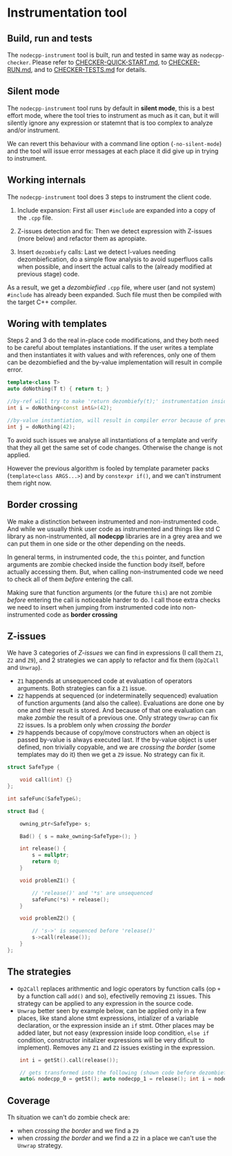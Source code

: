 
Instrumentation tool
============================


Build, run and tests
--------------------
The `nodecpp-instrument` tool is built, run and tested in same way as `nodecpp-checker`. Please refer to [CHECKER-QUICK-START.md](CHECKER-QUICK-START.md), to [CHECKER-RUN.md](CHECKER-RUN.md), and to [CHECKER-TESTS.md](CHECKER-TESTS.md) for details.


Silent mode
-----------
The `nodecpp-instrument` tool runs by default in __silent mode__, this is a best effort mode, where the tool tries to instrument as much as it can, but it will silently ignore any expression or statemnt that is too complex to analyze and/or instrument.

We can revert this behaviour with a command line option (`-no-silent-mode`) and the tool will issue error messages at each place it did give up in trying to instrument. 



Working internals
-----------------


The `nodecpp-instrument` tool does 3 steps to instrument the client code.

1. Include expansion: First all user `#include` are expanded into a copy of the `.cpp` file.

2. Z-issues detection and fix: Then we detect expression with Z-issues (more below) and refactor them as apropiate.

3. Insert `dezombiefy` calls: Last we detect l-values needing dezombiefication, do a simple flow analysis to avoid superfluos calls when possible, and insert the actual calls to the (already modified at previous stage) code.


As a result, we get a _dezombiefied_ `.cpp` file, where user (and not system) `#include` has already been expanded. Such file must then be compiled with the target C++ compiler.


Woring with templates
---------------------

Steps 2 and 3 do the real in-place code modifications, and they both need to be careful about templates instantiations.
If the user writes a template and then instantiates it with values and with references, only one of them can be dezombiefied and the by-value implementation will result in compile error.

```cpp
template<class T>
auto doNothing(T t) { return t; }

//by-ref will try to make 'return dezombiefy(t);' instrumentation inside 'doNothing'
int i = doNothing<const int&>(42);

//by-value instantiation, will result in compiler error because of prevoius 'dezombiefy'
int j = doNothing(42);

```


To avoid such issues we analyse all instantiations of a template and verify that they all get the same set of code changes.
Otherwise the change is not applied.

However the previous algorithm is fooled by template parameter packs (`template<class ARGS...>`) and by `constexpr if()`, and we can't instrument them right now.


Border crossing
---------------

We make a distinction between instrumented and non-instrumented code.
And while we usually think user code as instrumented and things like std C library as non-instrumented, all __nodecpp__ libraries are in a grey area and we can put them in one side or the other depending on the needs.

In general terms, in instrumented code, the `this` pointer, and function arguments are zombie checked inside the function body itself, before actually accessing them.
But, when calling non-instrumented code we need to check all of them _before_ entering the call.

Making sure that function arguments (or the future `this`) are not zombie _before_ entering the call is noticeable harder to do.
I call those extra checks we need to insert when jumping from instrumented code into non-instrumented code as __border crossing__




Z-issues
--------
We have 3 categories of _Z-issues_ we can find in expressions (I call them `Z1`, `Z2` and `Z9`), and 2 strategies we can apply to refactor and fix them (`Op2Call` and `Unwrap`).


* `Z1` happends at unsequenced code at evaluation of operators arguments. Both strategies can fix a `Z1` issue.
* `Z2` happends at sequenced (or indeterminatelly sequenced) evaluation of function arguments (and also the callee). Evaluations are done one by one and their result is stored. And because of that one evaluation can make _zombie_ the result of a previous one. Only strategy `Unwrap` can fix `Z2` issues. Is a problem only when _crossing the border_
* `Z9` happends because of copy/move constructors when an object is passed by-value is always executed last. If the by-value object is user defined, non trivially copyable, and we are _crossing the border_ (some templates may do it) then we get a `Z9` issue. No strategy can fix it.



```cpp
struct SafeType {

    void call(int) {}
};

int safeFunc(SafeType&);

struct Bad {

    owning_ptr<SafeType> s;

    Bad() { s = make_owning<SafeType>(); }

    int release() {
        s = nullptr;
        return 0;
    }

    void problemZ1() {

        // 'release()' and '*s' are unsequenced
        safeFunc(*s) + release();
    }

    void problemZ2() {

        // 's->' is sequenced before 'release()'
        s->call(release());
    }
}; 
```

The strategies
--------------

* `Op2Call` replaces arithmentic and logic operators by function calls (op `+` by a function call `add()` and so), efectivelly removing `Z1` issues. This strategy can be applied to any expression in the source code.
* `Unwrap` better seen by example below, can be applied only in a few places, like stand alone stmt expressions, intializer of a variable declaration, or the expression inside an `if` stmt. Other places may be added later, but not easy (expression inside loop condition, `else if` condition, constructor initalizer expressions will be very dificult to implement). Removes any `Z1` and `Z2` issues existing in the expression.

```cpp
	int i = getSt().call(release());

	// gets transformed into the following (shown code before dezombiefy is applied):
	auto& nodecpp_0 = getSt(); auto nodecpp_1 = release(); int i = nodecpp_0.call(nodecpp_1);

```


Coverage
--------
Th situation we can't do zombie check are:
 * when *crossing the border* and we find a `Z9`
 * when *crossing the border* and we find a `Z2` in a place we can't use the `Unwrap` strategy.

